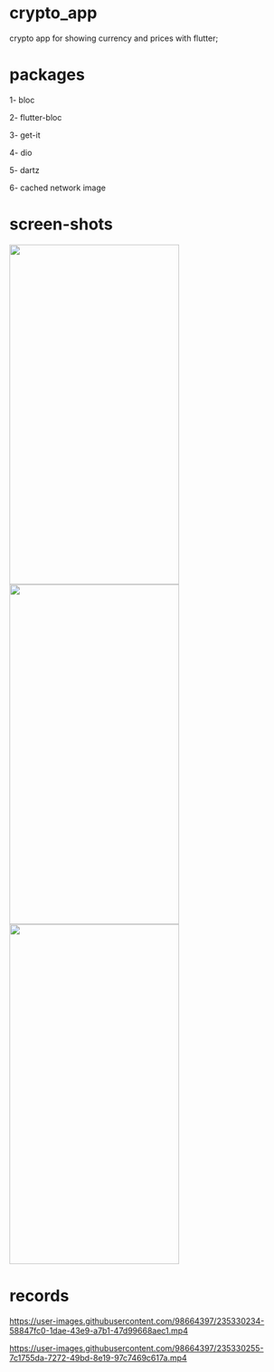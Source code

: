 # crypto_app
crypto app for showing currency and prices with flutter;

# packages
1- bloc

2- flutter-bloc

3- get-it

4- dio

5- dartz

6- cached network image

# screen-shots
<image src="https://user-images.githubusercontent.com/98664397/235330169-3b037c81-a166-4068-979e-ab329c8c8078.png" width=300, height=600> <image src="https://user-images.githubusercontent.com/98664397/235330173-748d987b-06f4-4546-bba1-4c32bf670b37.png" width=300, height=600> <image src="https://user-images.githubusercontent.com/98664397/235330178-8ef94e14-2e9f-4542-8406-eb4367abcaa1.png" width=300, height=600>

# records
https://user-images.githubusercontent.com/98664397/235330234-58847fc0-1dae-43e9-a7b1-47d99668aec1.mp4

https://user-images.githubusercontent.com/98664397/235330255-7c1755da-7272-49bd-8e19-97c7469c617a.mp4

